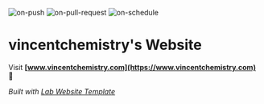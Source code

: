  
  ![on-push](../../actions/workflows/on-push.yaml/badge.svg)
  ![on-pull-request](../../actions/workflows/on-pull-request.yaml/badge.svg)
  ![on-schedule](../../actions/workflows/on-schedule.yaml/badge.svg)

  # vincentchemistry's Website 

  Visit **[www.vincentchemistry.com](https://www.vincentchemistry.com)** 🚀

  _Built with [Lab Website Template](https://greene-lab.gitbook.io/lab-website-template-docs)_
 
 
   
